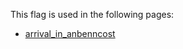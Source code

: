 This flag is used in the following pages:
 - [arrival_in_anbenncost](../events/arrival_in_anbenncost.md)

